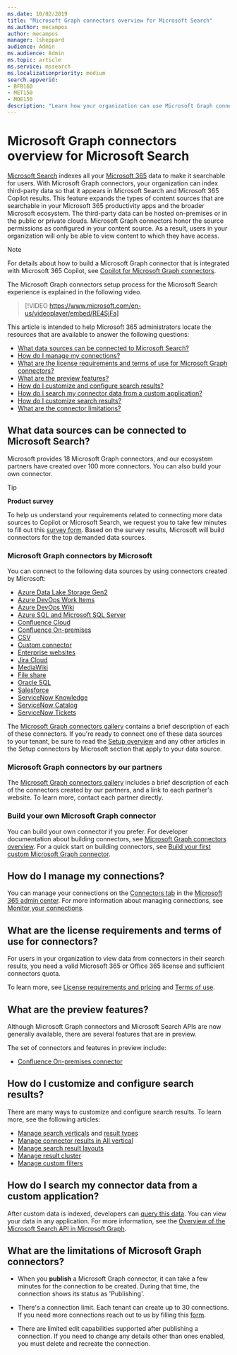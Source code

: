 ```yaml
---
ms.date: 10/02/2019
title: "Microsoft Graph connectors overview for Microsoft Search"
ms.author: mecampos
author: mecampos
manager: lsheppard
audience: Admin
ms.audience: Admin
ms.topic: article
ms.service: mssearch
ms.localizationpriority: medium
search.appverid:
- BFB160
- MET150
- MOE150
description: "Learn how your organization can use Microsoft Graph connectors to index third-party data so that it appears in Microsoft Search results."
---
```

<!---Previous ms.author: monaray --->

# Microsoft Graph connectors overview for Microsoft Search

[Microsoft Search](./overview-microsoft-search.md) indexes all your [Microsoft 365](https://www.microsoft.com/microsoft-365) data to make it searchable for users. With Microsoft Graph connectors, your organization can index third-party data so that it appears in Microsoft Search and Microsoft 365 Copilot results. This feature expands the types of content sources that are searchable in your Microsoft 365 productivity apps and the broader Microsoft ecosystem. The third-party data can be hosted on-premises or in the public or private clouds. Microsoft Graph connectors honor the source permissions as configured in your content source. As a result, users in your organization will only be able to view content to which they have access.

> [!NOTE]
> For details about how to build a Microsoft Graph connector that is integrated with Microsoft 365 Copilot, see [Copilot for Microsoft Graph connectors](/graph/connecting-external-content-experiences#Copilot).

The Microsoft Graph connectors setup process for the Microsoft Search experience is explained in the following video.

> [!VIDEO https://www.microsoft.com/en-us/videoplayer/embed/RE4SjFa]

<!---link Microsoft Graph reference in line 19 when we have access to relevant documentation--->

This article is intended to help Microsoft 365 administrators locate the resources that are available to answer the following questions:

* [What data sources can be connected to Microsoft Search?](#what-data-sources-can-be-connected-to-microsoft-search)
* [How do I manage my connections?](#how-do-i-manage-my-connections)
* [What are the license requirements and terms of use for Microsoft Graph connectors?](#what-are-the-license-requirements-and-terms-of-use-for-connectors)
* [What are the preview features?](#what-are-the-preview-features)
* [How do I customize and configure search results?](#how-do-i-customize-and-configure-search-results)
* [How do I search my connector data from a custom application?](#how-do-i-search-my-connector-data-from-a-custom-application)
* [How do I customize search results?](#how-do-i-customize-and-configure-search-results)
* [What are the connector limitations?](#what-are-the-limitations-of-microsoft-graph-connectors)

<!---Add Value, scenario, example, and/or graphic in December updates--->
<!---Probably remove architecture section below
## Architecture

The following architectural diagram of the Microsoft Graph platform shows how Graph connector content flows through content indexing to user results in [Microsoft Search](./overview-microsoft-search.md) clients. The rest of this section explains each of the key building blocks in the diagram.

![Diagram: on-premises and cloud-based data is pulled by connectors and indexed by the Microsoft Search API, and then the Microsoft Search service delivers the results to users.](media/connectors-overview/highlevel-connectors.png)
Graph connectors can pull data from cloud-based (SaaS) data sources and on-premises data stores. The above diagram shows connections to only two data sources, but you can add connections to up ten sources per tenant.

The Microsoft Graph Connectors API instantiates one connection per data source. Then, the API indexes and stores the data. Established connections interact with Microsoft Search, so users can get search results.

You can use the Microsoft 365 [admin center](https://admin.microsoft.com) to setup and manage any of the Graph connectors by Microsoft. The admin center has a simple user interface that makes it easy to establish the connection to your data source, and monitor connection status and utilization.

***Edit paragraph below***
To create a **connection** to a data source, admins need authenticated access to the data and the entire content repository. The data is fed to the graph connector service for indexing.--->

## What data sources can be connected to Microsoft Search?

Microsoft provides 18 Microsoft Graph connectors, and our ecosystem partners have created over 100 more connectors. You can also build your own connector.

> [!TIP]
> **Product survey**
>
> To help us understand your requirements related to connecting more data sources to Copilot or Microsoft Search, we request you to take few minutes to fill out this [survey form](https://forms.office.com/r/0Hh4GJNsJe). Based on the survey results, Microsoft will build connectors for the top demanded data sources.


### Microsoft Graph connectors by Microsoft

You can connect to the following data sources by using connectors created by Microsoft:

<!---Add links below when new docs are created--->
* [Azure Data Lake Storage Gen2](azure-data-lake-connector.md)
* [Azure DevOps Work Items](azure-devops-connector.md)
* [Azure DevOps Wiki](azure-devops-wiki-connector.md)
* [Azure SQL and Microsoft SQL Server](MSSQL-connector.md)
* [Confluence Cloud](confluence-cloud-connector.md)
* [Confluence On-premises](confluence-onpremises-connector.md)
* [CSV](csv-connector.md)
* [Custom connector](/graph/custom-connector-sdk-sample-overview)
* [Enterprise websites](enterprise-web-connector.md)
* [Jira Cloud](jira-connector.md)
* [MediaWiki](mediawiki-connector.md)
* [File share](fileshare-connector.md)
* [Oracle SQL](OracleSQL-connector.md)
* [Salesforce](salesforce-connector.md)
* [ServiceNow Knowledge](servicenow-knowledge-connector.md)
* [ServiceNow Catalog](servicenow-catalog-connector.md)
* [ServiceNow Tickets](servicenow-tickets-connector.md)

The [Microsoft Graph connectors gallery](https://www.microsoft.com/microsoft-search/connectors) contains a brief description of each of these connectors. If you're ready to connect one of these data sources to your tenant, be sure to read the [Setup overview](configure-connector.md) and any other articles in the Setup connectors by Microsoft section that apply to your data source.

### Microsoft Graph connectors by our partners

The [Microsoft Graph connectors gallery](https://www.microsoft.com/microsoft-search/connectors) includes a brief description of each of the connectors created by our partners, and a link to each partner's website. To learn more, contact each partner directly.

### Build your own Microsoft Graph connector

You can build your own connector if you prefer. For developer documentation about building connectors, see [Microsoft Graph connectors overview](/graph/connecting-external-content-connectors-overview). For a quick start on building connectors, see [Build your first custom Microsoft Graph connector](/graph/connecting-external-content-build-quickstart).

## How do I manage my connections?

You can manage your connections on the [Connectors tab](https://admin.microsoft.com/Adminportal/Home#/MicrosoftSearch/Connectors) in the [Microsoft 365 admin center](https://admin.microsoft.com/). For more information about managing connections, see [Monitor your connections](manage-connector.md).

## What are the license requirements and terms of use for connectors?

For users in your organization to view data from connectors in their search results, you need a valid Microsoft 365 or Office 365 license and sufficient connectors quota.

To learn more, see [License requirements and pricing](licensing.md) and [Terms of use](terms-of-use.md).

## What are the preview features?

Although Microsoft Graph connectors and Microsoft Search APIs are now generally available, there are several features that are in preview.

The set of connectors and features in preview include:

* [Confluence On-premises connector](confluence-onpremises-connector.md)

## How do I customize and configure search results?

There are many ways to customize and configure search results. To learn more, see the following articles:

* [Manage search verticals](manage-verticals.md) and [result types](manage-result-types.md)
* [Manage connector results in All vertical](connectors-in-all-vertical.md)
* [Manage search result layouts](customize-results-layout.md)
* [Manage result cluster](result-cluster.md)
* [Manage custom filters](custom-filters.md)

## How do I search my connector data from a custom application?

After custom data is indexed, developers can [query this data](/graph/search-concept-custom-types). You can view your data in any application. For more information, see the [Overview of the Microsoft Search API in Microsoft Graph](/graph/search-concept-overview).

## What are the limitations of Microsoft Graph connectors?

* When you **publish** a Microsoft Graph connector, it can take a few minutes for the connection to be created. During that time, the connection shows its status as 'Publishing'.

* There's a connection limit. Each tenant can create up to 30 connections. If you need more connections reach out to us by filling this [form](https://aka.ms/GraphConnectorsHigherCapacity).

* There are limited edit capabilities supported after publishing a connection. If you need to change any details other than ones enabled, you must delete and recreate the connection.

